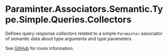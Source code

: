 # Paraminter.Associators.Semantic.Type.Simple.Queries.Collectors

Defines query response collectors related to a simple `Paraminter` associator of semantic data about type arguments and type parameters.

See [GitHub](https://github.com/Paraminter/Paraminter.Associators.Semantic.Type.Simple) for more information.